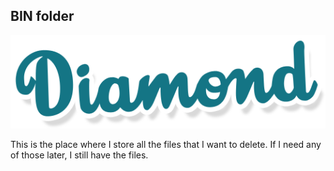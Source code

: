 ## BIN folder

![Logo](../doc/img/logo.png)

This is the place where I store all the files that I want to delete. If I need any of those later, I still have the files.
